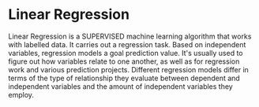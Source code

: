 # Linear Regression

Linear Regression is a SUPERVISED machine learning algorithm that works with labelled data. It carries out a regression task. Based on independent variables, regression models a goal prediction value. It's usually used to figure out how variables relate to one another, as well as for regression work and various prediction projects. Different regression models differ in terms of the type of relationship they evaluate between dependent and independent variables and the amount of independent variables they employ.
